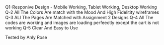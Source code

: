 Q1-Responive Design - Mobile Working, Tablet Working, Desktop Working
Q-2 All The Colors Are match with the Mood And High Fidelitity wireframes
Q-3 ALl The Pages Are Matched with Assignment 2 Designs
Q-4 All The codes are working and images are loading perfeectly except the cart is not working
Q-5 Clear And Easy to Use


Tested by Anly Rose
